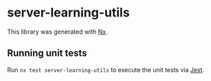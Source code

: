 # server-learning-utils

This library was generated with [Nx](https://nx.dev).

## Running unit tests

Run `nx test server-learning-utils` to execute the unit tests via [Jest](https://jestjs.io).
